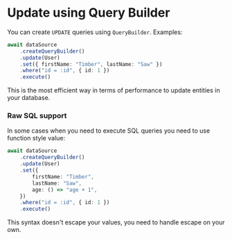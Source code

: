 # Update using Query Builder

You can create `UPDATE` queries using `QueryBuilder`.
Examples:

```typescript
await dataSource
    .createQueryBuilder()
    .update(User)
    .set({ firstName: "Timber", lastName: "Saw" })
    .where("id = :id", { id: 1 })
    .execute()
```

This is the most efficient way in terms of performance to update entities in your database.

### Raw SQL support

In some cases when you need to execute SQL queries you need to use function style value:

```typescript
await dataSource
    .createQueryBuilder()
    .update(User)
    .set({
        firstName: "Timber",
        lastName: "Saw",
        age: () => "age + 1",
    })
    .where("id = :id", { id: 1 })
    .execute()
```

This syntax doesn't escape your values, you need to handle escape on your own.
